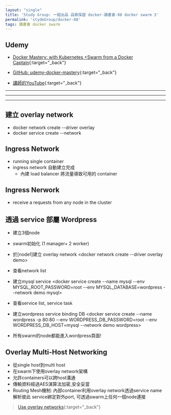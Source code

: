 ```yaml
---
layout: "single"
title: 'Study Group: 一姐出品 品質保證 docker-讀書會-08 docker swarm 3'
permalink: 'stydeGroup/docker-08'
tags: 讀書會 docker swarm
---
```



## Udemy

- [Docker Mastery: with Kubernetes +Swarm from a Docker Captain](https://www.udemy.com/course/docker-mastery/){:target="_back"}

- [GitHub: udemy-docker-mastery](https://github.com/BretFisher/udemy-docker-mastery){:target="_back"}

- [講師的YouTube](https://www.youtube.com/channel/UC0NErq0RhP51iXx64ZmyVfg){:target="_back"}

---
---
---

## 建立 overlay network

- docker network create --driver overlay <networkname>
- docker service create --network <networkname>

## Ingress Network

- running single container
- ingress network 自動建立完成
   - 內建 load balancer 將流量導致可用的 container 

## Ingress Nerwork

- receive a requests from any node in the cluster

## 透過 service 部屬 Wordpress

- 建⽴3個node
- swarm初始化 (1 manager+ 2 worker)
- 於[node1]建⽴ overlay network <docker network create --driver overlay demo>
- 查看network list <docker network ls>
- 建⽴mysql service <docker service create --name mysql --env MYSQL_ROOT_PASSWORD=root
   --env MYSQL_DATABASE=wordpress --network demo mysql>

- 查看service list, service task <docker service ls> <docker service ps mysql>

- 建⽴wordpress service binding DB <docker service create --name wordpress -p 80:80 --env
WORDPRESS_DB_PASSWORD=root --env WORDPRESS_DB_HOST=mysql --network demo
wordpress>

- 所有swarm的node都能進⼊wordpress⾴⾯!

## Overlay Multi-Host Networking

- 從single host到multi host
- 在swarm下使⽤overlay network架構
- 允許containers可以跨host溝通
- 傳輸資料經過AES演算法加密,安全妥當
- Routing Mesh機制:
內部container利⽤overlay network透過service name解析彼此
service綁定對外port, 可透過swarm上任何⼀個node連接


> [Use overlay networks](https://docs.docker.com/network/overlay/){:target="_back"}